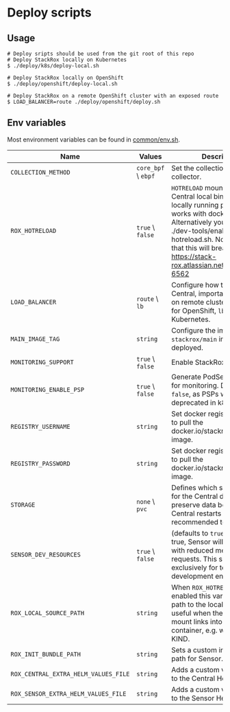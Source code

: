 # Deploy scripts

## Usage

```
# Deploy sripts should be used from the git root of this repo
# Deploy StackRox locally on Kubernetes
$ ./deploy/k8s/deploy-local.sh

# Deploy StackRox locally on OpenShift
$ ./deploy/openshift/deploy-local.sh

# Deploy StackRox on a remote OpenShift cluster with an exposed route
$ LOAD_BALANCER=route ./deploy/openshift/deploy.sh
```

## Env variables

Most environment variables can be found in [common/env.sh](common/env.sh).

| **Name**                             | **Values**            | **Description**                                                                                                                                                                                                                                                            |
|--------------------------------------|-----------------------|----------------------------------------------------------------------------------------------------------------------------------------------------------------------------------------------------------------------------------------------------------------------------|
| `COLLECTION_METHOD`                  | `core_bpf`  \ `ebpf`  | Set the collection method for collector.                                                                                                                                                                                                                                   |
| `ROX_HOTRELOAD`                      | `true`  \ `false`     | `HOTRELOAD` mounts Sensor and Central local binaries into locally running pods. Only works with docker-desktop.  Alternatively you can use ./dev-tools/enabled-hotreload.sh. Note however that this will break the linter: https://stack-rox.atlassian.net/browse/ROX-6562 |
| `LOAD_BALANCER`                      | `route` \ `lb`        | Configure how to expose Central, important if deployed on remote clusters. Use `route` for OpenShift, `lb` for Kubernetes.                                                                                                                                                 |
| `MAIN_IMAGE_TAG`                     | `string`              | Configure the image tag of the `stackrox/main` image to be deployed.                                                                                                                                                                                                       |
| `MONITORING_SUPPORT`                 | `true`  \ `false`     | Enable StackRox monitoring.                                                                                                                                                                                                                                                |
| `MONITORING_ENABLE_PSP`              | `true` \ `false`      | Generate PodSecurityPolicies for monitoring. Defaults to `false`, as PSPs were deprecated in k8s 1.25.                                                                                                                                                                     |
| `REGISTRY_USERNAME`                  | `string`              | Set docker registry username to pull the docker.io/stackrox/main image.                                                                                                                                                                                                    |
| `REGISTRY_PASSWORD`                  | `string`              | Set docker registry password to pull the docker.io/stackrox/main image.                                                                                                                                                                                                    |
| `STORAGE`                            | `none`  \ `pvc`       | Defines which storage to use for the Central database, to preserve data between Central restarts it is recommended to use `pvc`.                                                                                                                                           |
| `SENSOR_DEV_RESOURCES`               | `true`  \ `false`     | (defaults to `true`) When set to true, Sensor will be deployed with reduced memory/cpu requests. This should be used exclusively for testing and development environments.                                                                                                 |
| `ROX_LOCAL_SOURCE_PATH`              | `string`              | When `ROX_HOTRELOAD` is enabled this variable sets the path to the local binary. This is useful when the `hostPath` mount links into a VM or container, e.g. when using KIND.                                                                                              |
| `ROX_INIT_BUNDLE_PATH`               | `string`              | Sets a custom init-bundle file path for Sensor.                                                                                                                                                                                                                            |
| `ROX_CENTRAL_EXTRA_HELM_VALUES_FILE` | `string`              | Adds a custom value file path to the Central Helm chart.                                                                                                                                                                                                                   |
| `ROX_SENSOR_EXTRA_HELM_VALUES_FILE`  | `string`              | Adds a custom value file path to the Sensor Helm chart.                                                                                                                                                                                                                    |
